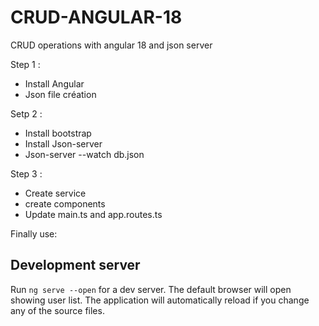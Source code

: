 # CRUD-ANGULAR-18
CRUD operations with angular 18 and json server

Step 1 :

- Install Angular 
- Json file création


Setp 2 :

- Install bootstrap
- Install Json-server
- Json-server --watch db.json


Step 3 :

- Create service
- create components
- Update main.ts and app.routes.ts

Finally use:
 ## Development server

Run `ng serve --open` for a dev server. The default browser will open showing user list. The application will automatically reload if you change any of the source files.
